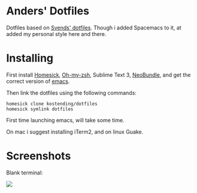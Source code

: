 # Anders' Dotfiles

Dotfiles based on [Svends' dotfiles](https://github.com/svendcsvendsen/dotfiles). Though i added Spacemacs to it, at added my personal style here and there.

# Installing

First install [Homesick](https://github.com/technicalpickles/homesick), [Oh-my-zsh](https://github.com/robbyrussell/oh-my-zsh), Sublime Text 3, [NeoBundle](https://github.com/Shougo/neobundle.vim), and get the correct version of [emacs](https://github.com/syl20bnr/spacemacs).

Then link the dotfiles using the following commands:

	homesick clone kostending/dotfiles
	homesick symlink dotfiles

First time launching emacs, will take some time.

On mac i suggest installing iTerm2, and on linux Guake.

# Screenshots

Blank terminal:

![](http://imgur.com/UZVLqcq.png)


